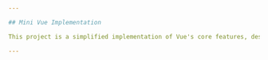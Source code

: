 ```yaml
---

## Mini Vue Implementation

This project is a simplified implementation of Vue's core features, designed to demonstrate the fundamental concepts of a reactivity system using virtual DOM techniques. It includes custom `render`, `mount`, and `patch` functions that mimic Vue's handling of DOM updates and reactive data binding. The goal is to provide a hands-on example of how Vue's reactivity engine operates under the hood, making it easier to understand the lifecycle of reactive components and the virtual DOM update mechanism.

---
```

